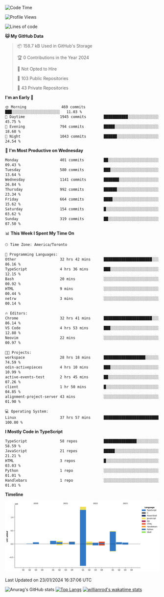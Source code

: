 <!--START_SECTION:waka-->
![Code Time](http://img.shields.io/badge/Code%20Time-1%2C107%20hrs%2019%20mins-blue)

![Profile Views](http://img.shields.io/badge/Profile%20Views-6-blue)

![Lines of code](https://img.shields.io/badge/From%20Hello%20World%20I%27ve%20Written-2.6%20million%20lines%20of%20code-blue)

**🐱 My GitHub Data** 

> 📦 158.7 kB Used in GitHub's Storage 
 > 
> 🏆 0 Contributions in the Year 2024
 > 
> 🚫 Not Opted to Hire
 > 
> 📜 103 Public Repositories 
 > 
> 🔑 43 Private Repositories 
 > 
**I'm an Early 🐤** 

```text
🌞 Morning                469 commits         ███░░░░░░░░░░░░░░░░░░░░░░   11.03 % 
🌆 Daytime                1945 commits        ███████████░░░░░░░░░░░░░░   45.75 % 
🌃 Evening                794 commits         █████░░░░░░░░░░░░░░░░░░░░   18.68 % 
🌙 Night                  1043 commits        ██████░░░░░░░░░░░░░░░░░░░   24.54 % 
```
📅 **I'm Most Productive on Wednesday** 

```text
Monday                   401 commits         ██░░░░░░░░░░░░░░░░░░░░░░░   09.43 % 
Tuesday                  580 commits         ███░░░░░░░░░░░░░░░░░░░░░░   13.64 % 
Wednesday                1141 commits        ███████░░░░░░░░░░░░░░░░░░   26.84 % 
Thursday                 992 commits         ██████░░░░░░░░░░░░░░░░░░░   23.34 % 
Friday                   664 commits         ████░░░░░░░░░░░░░░░░░░░░░   15.62 % 
Saturday                 154 commits         █░░░░░░░░░░░░░░░░░░░░░░░░   03.62 % 
Sunday                   319 commits         ██░░░░░░░░░░░░░░░░░░░░░░░   07.50 % 
```


📊 **This Week I Spent My Time On** 

```text
🕑︎ Time Zone: America/Toronto

💬 Programming Languages: 
Other                    32 hrs 42 mins      ██████████████████████░░░   86.16 % 
TypeScript               4 hrs 36 mins       ███░░░░░░░░░░░░░░░░░░░░░░   12.15 % 
Bash                     20 mins             ░░░░░░░░░░░░░░░░░░░░░░░░░   00.92 % 
HTML                     9 mins              ░░░░░░░░░░░░░░░░░░░░░░░░░   00.44 % 
netrw                    3 mins              ░░░░░░░░░░░░░░░░░░░░░░░░░   00.14 % 

🔥 Editors: 
Chrome                   32 hrs 41 mins      ██████████████████████░░░   86.14 % 
VS Code                  4 hrs 53 mins       ███░░░░░░░░░░░░░░░░░░░░░░   12.88 % 
Neovim                   22 mins             ░░░░░░░░░░░░░░░░░░░░░░░░░   00.97 % 

🐱‍💻 Projects: 
workspace                28 hrs 18 mins      ███████████████████░░░░░░   74.59 % 
odin-activepieces        4 hrs 10 mins       ███░░░░░░░░░░░░░░░░░░░░░░   10.99 % 
active-events-test       2 hrs 45 mins       ██░░░░░░░░░░░░░░░░░░░░░░░   07.26 % 
client                   1 hr 50 mins        █░░░░░░░░░░░░░░░░░░░░░░░░   04.85 % 
alignment-project-server 43 mins             ░░░░░░░░░░░░░░░░░░░░░░░░░   01.90 % 

💻 Operating System: 
Linux                    37 hrs 57 mins      █████████████████████████   100.00 % 
```

**I Mostly Code in TypeScript** 

```text
TypeScript               58 repos            ███████████████░░░░░░░░░░   58.59 % 
JavaScript               21 repos            █████░░░░░░░░░░░░░░░░░░░░   21.21 % 
HTML                     3 repos             █░░░░░░░░░░░░░░░░░░░░░░░░   03.03 % 
Python                   1 repo              ░░░░░░░░░░░░░░░░░░░░░░░░░   01.01 % 
Handlebars               1 repo              ░░░░░░░░░░░░░░░░░░░░░░░░░   01.01 % 
```



**Timeline**

![Lines of Code chart](https://raw.githubusercontent.com/wise-introvert/wise-introvert/master/assets/bar_graph.png)


 Last Updated on 23/01/2024 16:37:06 UTC
<!--END_SECTION:waka-->

![Anurag's GitHub stats](https://github-readme-stats.vercel.app/api?username=wise-introvert&count_private=true&show_icons=true)
[![Top Langs](https://github-readme-stats.vercel.app/api/top-langs/?username=wise-introvert&langs_count=10)](https://github.com/anuraghazra/github-readme-stats)
[![willianrod's wakatime stats](https://github-readme-stats.vercel.app/api/wakatime?username=wiseintrovert)](https://github.com/anuraghazra/github-readme-stats)
